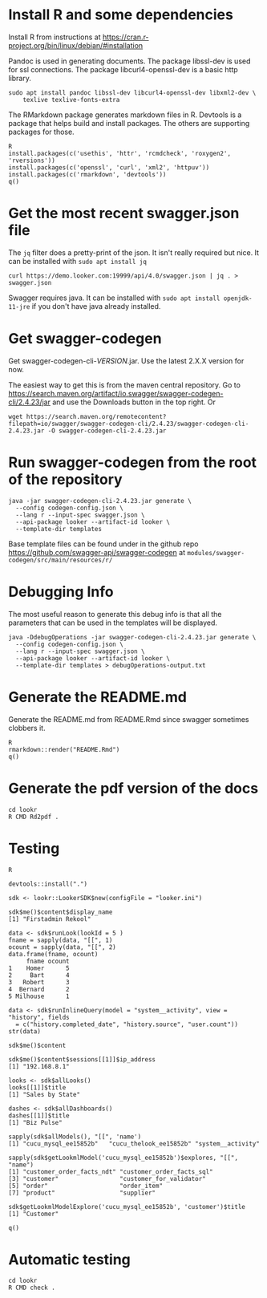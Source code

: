 # Install R and some dependencies

Install R from instructions at https://cran.r-project.org/bin/linux/debian/#installation

Pandoc is used in generating documents. The package libssl-dev is used for ssl connections.
The package libcurl4-openssl-dev is a basic http library.
```
sudo apt install pandoc libssl-dev libcurl4-openssl-dev libxml2-dev \
    texlive texlive-fonts-extra
```
The RMarkdown package generates markdown files in R. Devtools is a package that
helps build and install packages. The others are supporting packages for those.
```
R
install.packages(c('usethis', 'httr', 'rcmdcheck', 'roxygen2', 'rversions'))
install.packages(c('openssl', 'curl', 'xml2', 'httpuv'))
install.packages(c('rmarkdown', 'devtools'))
q()
```

# Get the most recent swagger.json file

The `jq` filter does a pretty-print of the json. It isn't really required but
nice. It can be installed with `sudo apt install jq`

```
curl https://demo.looker.com:19999/api/4.0/swagger.json | jq . > swagger.json
```
Swagger requires java. It can be installed with `sudo apt install openjdk-11-jre`
if you don't have java already installed.

# Get swagger-codegen

Get swagger-codegen-cli-*VERSION*.jar. Use the latest 2.X.X version for now.

The easiest way to get this is from the maven central repository. Go to
https://search.maven.org/artifact/io.swagger/swagger-codegen-cli/2.4.23/jar
and use the Downloads button in the top right. Or
```
wget https://search.maven.org/remotecontent?filepath=io/swagger/swagger-codegen-cli/2.4.23/swagger-codegen-cli-2.4.23.jar -O swagger-codegen-cli-2.4.23.jar
```

# Run swagger-codegen from the root of the repository

```
java -jar swagger-codegen-cli-2.4.23.jar generate \
  --config codegen-config.json \
  --lang r --input-spec swagger.json \
  --api-package looker --artifact-id looker \
  --template-dir templates
```

Base template files can be found under in the github repo https://github.com/swagger-api/swagger-codegen at `modules/swagger-codegen/src/main/resources/r/`

# Debugging Info
  
The most useful reason to generate this debug info is that all the parameters
that can be used in the templates will be displayed.

```
java -DdebugOperations -jar swagger-codegen-cli-2.4.23.jar generate \
  --config codegen-config.json \
  --lang r --input-spec swagger.json \
  --api-package looker --artifact-id looker \
  --template-dir templates > debugOperations-output.txt
```

# Generate the README.md
  
Generate the README.md from README.Rmd since swagger
sometimes clobbers it.

```
R
rmarkdown::render("README.Rmd")
q()
```

# Generate the pdf version of the docs
```
cd lookr
R CMD Rd2pdf .
```

# Testing
```
R

devtools::install(".")

sdk <- lookr::LookerSDK$new(configFile = "looker.ini")

sdk$me()$content$display_name
[1] "Firstadmin Rekool"

data <- sdk$runLook(lookId = 5 )
fname = sapply(data, "[[", 1)
ocount = sapply(data, "[[", 2)
data.frame(fname, ocount)
     fname ocount
1    Homer      5
2     Bart      4
3   Robert      3
4  Bernard      2
5 Milhouse      1

data <- sdk$runInlineQuery(model = "system__activity", view = "history", fields
  = c("history.completed_date", "history.source", "user.count"))
str(data)

sdk$me()$content

sdk$me()$content$sessions[[1]]$ip_address
[1] "192.168.8.1"

looks <- sdk$allLooks()
looks[[1]]$title
[1] "Sales by State"

dashes <- sdk$allDashboards()
dashes[[1]]$title
[1] "Biz Pulse"

sapply(sdk$allModels(), "[[", 'name')
[1] "cucu_mysql_ee15852b"   "cucu_thelook_ee15852b" "system__activity"

sapply(sdk$getLookmlModel('cucu_mysql_ee15852b')$explores, "[[", "name")
[1] "customer_order_facts_ndt" "customer_order_facts_sql"
[3] "customer"                 "customer_for_validator"
[5] "order"                    "order_item"
[7] "product"                  "supplier"

sdk$getLookmlModelExplore('cucu_mysql_ee15852b', 'customer')$title
[1] "Customer"

q()
```

# Automatic testing
```
cd lookr
R CMD check .
```
